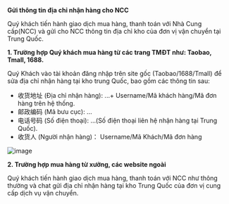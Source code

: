 **Gửi thông tin địa chỉ nhận hàng cho NCC**

Quý khách tiến hành giao dịch mua hàng, thanh toán với Nhà Cung cấp(NCC) và gửi cho NCC thông tin địa chỉ kho của đơn vị vận chuyển tại Trung Quốc.

**1. Trường hợp Quý khách mua hàng từ các trang TMĐT như: Taobao, Tmall, 1688.**

Quý Khách vào tài khoản đăng nhập trên site gốc (Taobao/1688/Tmall) để sửa địa chỉ nhận hàng tại kho trung Quốc, bao gồm các thông tin sau:

- 收货地址 (Địa chỉ nhận hàng): ...+ Username/Mã khách hàng/Mã đơn hàng trên hệ thống.
- 邮政编码 (Mã bưu cục): ...
- 电话号码 (Số điện thoại): ...(Số điện thoại liên hệ nhận hàng tại Trung Quốc).
- 收货人 (Người nhận hàng)： Username/Mã Khách/Mã đơn hàng

![image](https://user-images.githubusercontent.com/73226975/122723559-50123100-d29d-11eb-988c-cc3ee9b8ec81.png)

**2. Trường hợp mua hàng từ xưởng, các website ngoài**

Quý khách tiến hành giao dịch mua hàng, thanh toán với NCC như thông thường và chat gửi địa chỉ nhận hàng tại kho Trung Quốc của đơn vị cung cấp dịch vụ vận chuyển.
